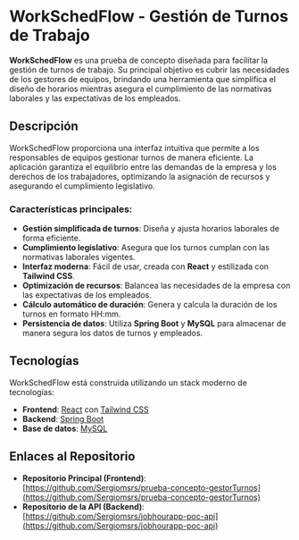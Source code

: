 # WorkSchedFlow - Gestión de Turnos de Trabajo

**WorkSchedFlow** es una prueba de concepto diseñada para facilitar la gestión de turnos de trabajo. Su principal objetivo es cubrir las necesidades de los gestores de equipos, brindando una herramienta que simplifica el diseño de horarios mientras asegura el cumplimiento de las normativas laborales y las expectativas de los empleados.

## Descripción

WorkSchedFlow proporciona una interfaz intuitiva que permite a los responsables de equipos gestionar turnos de manera eficiente. La aplicación garantiza el equilibrio entre las demandas de la empresa y los derechos de los trabajadores, optimizando la asignación de recursos y asegurando el cumplimiento legislativo.

### Características principales:
- **Gestión simplificada de turnos**: Diseña y ajusta horarios laborales de forma eficiente.
- **Cumplimiento legislativo**: Asegura que los turnos cumplan con las normativas laborales vigentes.
- **Interfaz moderna**: Fácil de usar, creada con **React** y estilizada con **Tailwind CSS**.
- **Optimización de recursos**: Balancea las necesidades de la empresa con las expectativas de los empleados.
- **Cálculo automático de duración**: Genera y calcula la duración de los turnos en formato HH:mm.
- **Persistencia de datos**: Utiliza **Spring Boot** y **MySQL** para almacenar de manera segura los datos de turnos y empleados.

## Tecnologías

WorkSchedFlow está construida utilizando un stack moderno de tecnologías:

- **Frontend**: [React](https://reactjs.org/) con [Tailwind CSS](https://tailwindcss.com/)
- **Backend**: [Spring Boot](https://spring.io/projects/spring-boot)
- **Base de datos**: [MySQL](https://www.mysql.com/)

## Enlaces al Repositorio

- **Repositorio Principal (Frontend)**: [https://github.com/Sergiomsrs/prueba-concepto-gestorTurnos](https://github.com/Sergiomsrs/prueba-concepto-gestorTurnos)
- **Repositorio de la API (Backend)**: [https://github.com/Sergiomsrs/jobhourapp-poc-api](https://github.com/Sergiomsrs/jobhourapp-poc-api)

